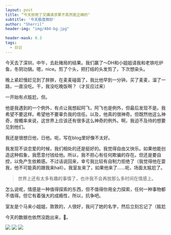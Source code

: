 ```yaml
---
layout: post
title: “今天拒绝了交媾请求果不其然是正确的"
subtitle: '今天极度微妙'
author: "Sherril"
header-img: "img/404-bg.jpg"

header-mask: 0.3
tags:
  - 日记
---
```


今天去了深圳，中午，去赴赌局的结果。我们赢了～DH和小姐姐请我和老铁吃炉鱼，冬阴功锅。嗯，nice。剪了个头，把打结的头发剪了，下次想染头。

晚上紧赶慢赶见到了胖胖，在麦麦碰面了，我比他早到一分钟。买了麦麦，溜了一路，一直没吃。干，我没吃晚饭啊？（才反应过来）

一开始有点尴尬，但。

他是我遇到的一个例外，有点让我想起阿飞，阿飞也是例外，但最后发现不是。我希望不要这样。希望他不要辜负我的信任。以及，他真的很神奇。但既然他这么神奇，按概率来说，这世界上应该还有很多这么神奇的例外。啊，我迫不及待的想要见到他们。

我还是很想日他，日他。呃，写在blog里好像不太好。

我发现不谈恋爱的时候，我们相处的还是挺好的。我觉得自由又快乐。如果他能创造这种假象，我愿意付钱给他。所以，我不担心有任何欺骗的存在。但还是要自控，以免产生依赖感。不过话说回来，幸亏我比较有自制力拒绝了（我觉得他在耍我，他不可能真的跟我来hall）。我室友来了，如果他来了……呃，场面太尴尬了。

> 世界上还有太多有趣的事情了，也许我不会再放那么多时间在情感上。

怎么说呢，情感是一种值得探索的东西，但不值得你用全力探索，任何一种事物都不值得。但它有着强大的成瘾性，所以，抗争吧。

室友是个马来小姐姐，敦敦的，人很好，我问了她的名字，然后立刻忘记了（尴尬

今天的数据也依然没跑出来，🥀。

![](https://i.imgur.com/h28yZYm.jpg)
![](https://i.imgur.com/vLuBkEo.jpg)
![](https://i.imgur.com/1G1LRJV.jpg)
